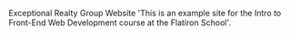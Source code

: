 Exceptional Realty Group Website
'This is an example site for the Intro to Front-End Web Development course at the Flatiron School'.
